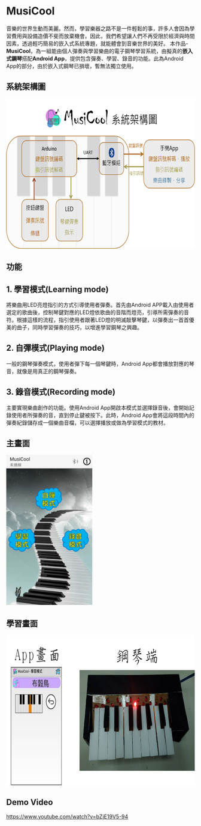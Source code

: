 MusiCool
===

音樂的世界生動而美麗。然而，學習樂器之路不是一件輕鬆的事，許多人會因為學習費用與設備造價不斐而放棄機會。因此，我們希望讓人們不再受限於經濟與時間因素，透過輕巧簡易的嵌入式系統專題，就能體會到音樂世界的美好。
本作品-**MusiCool**，為一組能由個人彈奏與學習樂曲的電子鋼琴學習系統，由擬真的**嵌入式鋼琴**搭配**Android App**，提供包含彈奏、學習、錄音的功能。此為Android App的部分，由於嵌入式鋼琴已損壞，暫無法獨立使用。

系統架構圖
---
<img src="screenshots/Frame_Diagram.png" height="400"/>

功能
---
## 1. 學習模式(Learning mode)
將樂曲用LED亮燈指引的方式引導使用者彈奏。首先由Android APP載入由使用者選定的歌曲後，控制琴鍵對應的LED燈依歌曲的音階而燈亮，引導所需彈奏的音符。根據這樣的流程，指引使用者跟著LED燈的明滅敲擊琴鍵，以彈奏出一首首優美的曲子，同時學習彈奏的技巧，以增進學習鋼琴之興趣。

## 2. 自彈模式(Playing mode)
一般的鋼琴彈奏模式，使用者彈下每一個琴鍵時，Android App都會播放對應的琴音，就像是用真正的鋼琴彈奏。

## 3. 錄音模式(Recording mode)
主要實現樂曲創作的功能。使用Android App開啟本模式並選擇錄音後，會開始記錄使用者所彈奏的音，直到停止鍵被按下。此時，Android App會將這段時間內的彈奏紀錄儲存成一個樂曲音檔，可以選擇播放或做為學習模式的教材。

主畫面
---
<img src="screenshots/main_activity.png" height="400"/>

學習畫面
---
<img src="screenshots/learn_mode.png" height="400"/>


Demo Video
---
https://www.youtube.com/watch?v=bZjE19V5-94
